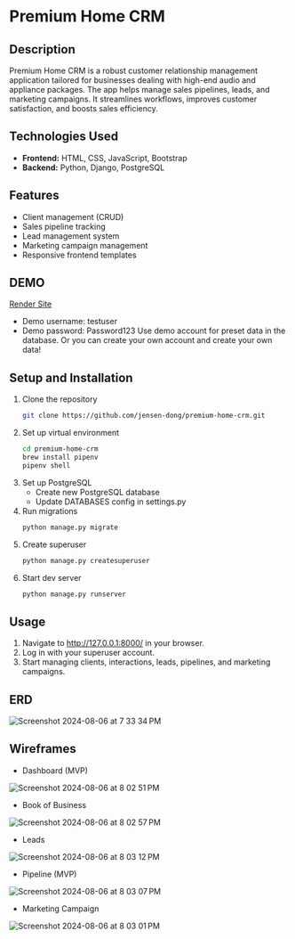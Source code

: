 # Premium Home CRM

## Description
Premium Home CRM is a robust customer relationship management application tailored for businesses dealing with high-end audio and appliance packages. The app helps manage sales pipelines, leads, and marketing campaigns. It streamlines workflows, improves customer satisfaction, and boosts sales efficiency.

## Technologies Used
- **Frontend:** HTML, CSS, JavaScript, Bootstrap
- **Backend:** Python, Django, PostgreSQL

## Features
- Client management (CRUD)
- Sales pipeline tracking
- Lead management system
- Marketing campaign management
- Responsive frontend templates

## DEMO
[Render Site](https://premium-home-crm.onrender.com/)
- Demo username: testuser
- Demo password: Password123
Use demo account for preset data in the database. Or you can create your own account and create your own data!

## Setup and Installation
1. Clone the repository
   ```zsh
   git clone https://github.com/jensen-dong/premium-home-crm.git
   ```
2. Set up virtual environment
   ```zsh
   cd premium-home-crm
   brew install pipenv
   pipenv shell
   ```
3. Set up PostgreSQL
   - Create new PostgreSQL database
   - Update DATABASES config in settings.py
4. Run migrations
   ```zsh
   python manage.py migrate
   ```
5. Create superuser
   ```zsh
   python manage.py createsuperuser
   ```
6. Start dev server
   ```zsh
   python manage.py runserver
   ```
## Usage
1. Navigate to http://127.0.0.1:8000/ in your browser.
2. Log in with your superuser account.
3. Start managing clients, interactions, leads, pipelines, and marketing campaigns.

## ERD
![Screenshot 2024-08-06 at 7 33 34 PM](https://github.com/user-attachments/assets/e6525f11-9995-4a4d-ae4d-9f00053b2879)

## Wireframes

- Dashboard (MVP)
  
![Screenshot 2024-08-06 at 8 02 51 PM](https://github.com/user-attachments/assets/b50f1523-dbbe-4ad2-8623-d1d9395ac815)

- Book of Business

![Screenshot 2024-08-06 at 8 02 57 PM](https://github.com/user-attachments/assets/94272471-1efc-4a39-8e55-41fb4e27070d)

- Leads

![Screenshot 2024-08-06 at 8 03 12 PM](https://github.com/user-attachments/assets/207fb209-99ec-4964-bf65-26ca8c241928)

- Pipeline (MVP)
  
![Screenshot 2024-08-06 at 8 03 07 PM](https://github.com/user-attachments/assets/6fe969b3-76f2-4281-930f-7309149221a5)

- Marketing Campaign

![Screenshot 2024-08-06 at 8 03 01 PM](https://github.com/user-attachments/assets/706b6fd4-bd07-432a-b65e-5b013577ac80)


